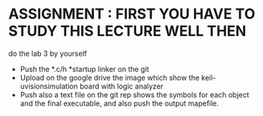 # ASSIGNMENT : FIRST YOU HAVE TO STUDY THIS LECTURE WELL THEN

do the lab 3 by yourself

- Push the *.c/h *startup linker on the git
- Upload on the google drive the image which show the keil-uvisionsimulation board with logic analyzer
- Push also a text file on the git rep shows the symbols for each object and the final executable, and also push the output mapefile.
